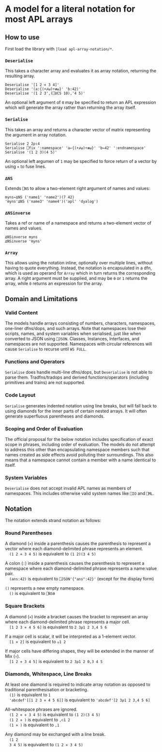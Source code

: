 # A model for a literal notation for most APL arrays

## How to use

First load the library with `]load apl-array-notation/*`.

### `Deserialise`

This takes a character array and evaluates it as array notation, returning the resulting array.

```apl
Deserialise '[1 2 ⋄ 3 4]'
Deserialise '(a:{(+⌿⍵)÷≢⍵}' 'b:42)'
Deserialise '(1 2 3',(⎕UCS 10),'4 5)'
```

An optional left argument of `0` may be specified to return an APL expression which will generate the array rather than returning the array itself.

### `Serialise`

This takes an array and returns a character vector of matrix representing the argument in array notation.

```apl
Serialise 2 2⍴⍳4
Serialise ⎕fix ':namespace' 'a←{(+⌿⍵)÷≢⍵}' 'b←42' ':endnamespace'
Serialise '(1 2 3)(4 5)'
```

An optional left argumen of `1` may be specified to force return of a vector by using `⋄` to fuse lines.

### `∆NS`

Extends `⎕NS` to allow a two-element right argument of names and values:

```apl
myns←∆NS ('name1' 'name2')(7 42)
'myns'∆NS ('name3' 'name4')('apl' 'dyalog')
```

### `∆NSinverse`

Takes a ref or name of a namespace and returns a two-element vector of names and values.
```
∆NSinverse myns
∆NSinverse 'myns'
```

### `Array`

This allows using the notation inline, optionally over multiple lines, without having to quote everything. Instead, the notation is encapsulated in a dfn, which is used as operand for `Array` which in turn returns the corresponding array. A right argument must be supplied, and may be `⍬` or `1` returns the array, while `0` returns an expression for the array.

## Domain and Limitations

### Valid Content

The models handle arrays consisting of numbers, characters, namespaces, one-liner dfns/dops, and such arrays. Note that namespaces lose their scripts, names, and system variables when serialised, just like when converted to JSON using `⎕JSON`. Classes, Instances, Interfaces, and namespaces are not supported. Namespaces with circular references will cause `Serialise` to recurse until `WS FULL`.

### Functions and Operators

`Serialise` does handle multi-line dfns/dops, but `Deserialise` is not able to parse them. Tradfns/tradops and derived functions/operators (including primitives and trains) are not supported.

### Code Layout

`Serialise` generates indented notation using line breaks, but will fall back to using diamonds for the inner parts of certain nested arrays. It will often generate superfluous parentheses and diamonds.

### Scoping and Order of Evaluation

The official proposal for the below notation includes specification of exact scope in phrases, including order of evaluation. The models do not attempt to address this other than encapsulating namespace members such that names created as side effects avoid polluting their surroundings. This also means that a namespace cannot contain a member with a name identical to itself.

### System Variables

`Deserialise` does not accept invalid APL names as members of namespaces. This includes otherwise valid system names like `⎕IO` and `⎕ML`.

## Notation

The notation extends strand notation as follows:

### Round Parentheses

A diamond (`⋄`) inside a parenthesis causes the parenthesis to represent a vector where each diamond-delimited phrase represents an element.  
 `(1 2 ⋄ 3 4 5)` is equivalent to `(1 2)(3 4 5)`
 
A colon (`:`) inside a parenthesis causes the parenthesis to represent a namespace where each diamond-delimited phrase represents a name:value pair.  
 `(ans:42)` is equivalent to `⎕JSON'{"ans":42}'` (except for the display form)

`()` represents a new empty namespace.  
 `()` is equivalent to `⎕NS⍬`

### Square Brackets

A diamond (`⋄`) inside a bracket causes the bracket to represent an array where each diamond-delimited phrase represents a major cell.  
 `[1 2 3 ⋄ 4 5 6]` is equivalent to `2 3⍴1 2 3,4 5 6`

If a major cell is scalar, it will be interpreted as a 1-element vector.  
 `[1 ⋄ 2]` is equivalent to `⍪1 2`

If major cells have differing shapes, they will be extended in the manner of Mix (`↑`).  
 `[1 2 ⋄ 3 4 5]` is equivalent to `2 3⍴1 2 0,3 4 5`

### Diamonds, Whitespace, Line Breaks

At least one diamond is required to indicate array notation as opposed to traditional parenthesisation or bracketing.  
 `(1)` is equivalent to `1`  
 `'abcdef'[[1 2 3 ⋄ 4 5 6]]` is equivalent to `'abcdef'[2 3⍴1 2 3,4 5 6]`

All-whitespace phrases are ignored.  
 `(1 2 ⋄ ⋄ 3 4 5)` is equivalent to `(1 2)(3 4 5)`  
 `(1 2 ⋄ )` is equivalent to `,⊂1 2`  
 `(1 ⋄ )` is equivalent to `,1`

Any diamond may be exchanged with a line break.  
 `(1 2`   
 `3 4 5)`  is equivalent to `(1 2 ⋄ 3 4 5)`



